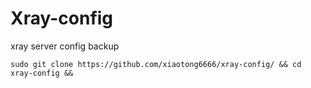 # Xray-config
xray server config backup
```
sudo git clone https://github.com/xiaotong6666/xray-config/ && cd xray-config && 
```
